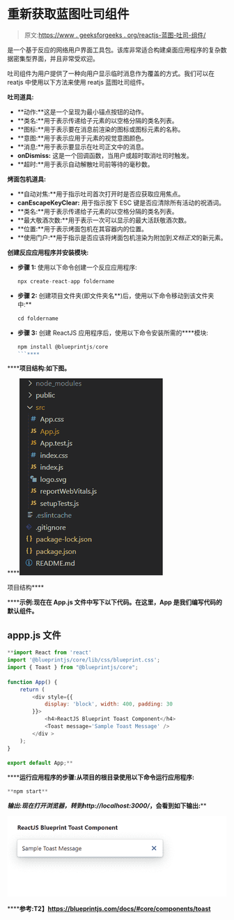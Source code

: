 # 重新获取蓝图吐司组件

> 原文:[https://www . geeksforgeeks . org/reactjs-蓝图-吐司-组件/](https://www.geeksforgeeks.org/reactjs-blueprint-toast-component/)

是一个基于反应的网络用户界面工具包。该库非常适合构建桌面应用程序的复杂数据密集型界面，并且非常受欢迎。

吐司组件为用户提供了一种向用户显示临时消息作为覆盖的方式。我们可以在 reatjs 中使用以下方法来使用 reatjs 蓝图吐司组件。

**吐司道具:**

*   **动作:**这是一个呈现为最小锚点按钮的动作。
*   **类名:**用于表示传递给子元素的以空格分隔的类名列表。
*   **图标:**用于表示要在消息前渲染的图标或图标元素的名称。
*   **意图:**用于表示应用于元素的视觉意图颜色。
*   **消息:**用于表示要显示在吐司正文中的消息。
*   **onDismiss:** 这是一个回调函数，当用户或超时取消吐司时触发。
*   **超时:**用于表示自动解散吐司前等待的毫秒数。

**烤面包机道具:**

*   **自动对焦:**用于指示吐司首次打开时是否应获取应用焦点。
*   **canEscapeKeyClear:** 用于指示按下 ESC 键是否应清除所有活动的祝酒词。
*   **类名:**用于表示传递给子元素的以空格分隔的类名列表。
*   **最大敬酒次数:**用于表示一次可以显示的最大活跃敬酒次数。
*   **位置:**用于表示烤面包机在其容器内的位置。
*   **使用门户:**用于指示是否应该将烤面包机渲染为附加到*文档正文*的新元素。

**创建反应应用程序并安装模块:**

*   **步骤 1:** 使用以下命令创建一个反应应用程序:

    ```jsx
    npx create-react-app foldername
    ```

*   **步骤 2:** 创建项目文件夹(即文件夹名**)后，使用以下命令移动到该文件夹中:**

    ```jsx
    cd foldername
    ```

*   **步骤 3:** 创建 ReactJS 应用程序后，使用以下命令安装所需的****模块:

    ```jsx
    npm install @blueprintjs/core
    ```**** 

******项目结构:**如下图。****

****![](img/f04ae0d8b722a9fff0bd9bd138b29c23.png)

项目结构**** 

******示例:**现在在 **App.js** 文件中写下以下代码。在这里，App 是我们编写代码的默认组件。****

## ****appp.js 文件****

```jsx
**import React from 'react'
import '@blueprintjs/core/lib/css/blueprint.css';
import { Toast } from "@blueprintjs/core";

function App() {
    return (
        <div style={{
            display: 'block', width: 400, padding: 30
        }}>
            <h4>ReactJS Blueprint Toast Component</h4>
            <Toast message='Sample Toast Message' />
        </div >
    );
}

export default App;**
```

******运行应用程序的步骤:**从项目的根目录使用以下命令运行应用程序:****

```jsx
**npm start**
```

******输出:**现在打开浏览器，转到***http://localhost:3000/***，会看到如下输出:****

****![](img/7c55600d6eb45a3d1457b87e793ac990.png)****

******参考:**T2】https://blueprintjs.com/docs/#core/components/toast****